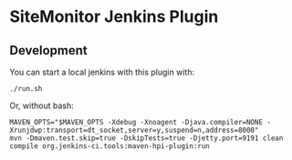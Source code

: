 # SiteMonitor Jenkins Plugin

## Development

You can start a local jenkins with this plugin with:

```
./run.sh
```

Or, without bash:

```
MAVEN_OPTS="$MAVEN_OPTS -Xdebug -Xnoagent -Djava.compiler=NONE -Xrunjdwp:transport=dt_socket,server=y,suspend=n,address=8000"
mvn -Dmaven.test.skip=true -DskipTests=true -Djetty.port=9191 clean compile org.jenkins-ci.tools:maven-hpi-plugin:run
```
